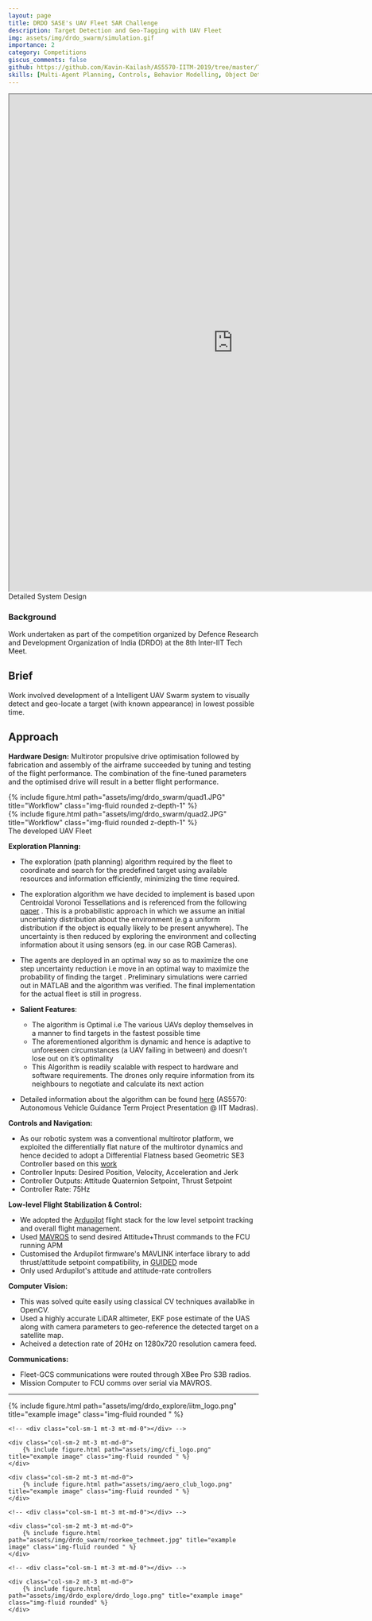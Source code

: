 ```yaml
---
layout: page
title: DRDO SASE's UAV Fleet SAR Challenge
description: Target Detection and Geo-Tagging with UAV Fleet
img: assets/img/drdo_swarm/simulation.gif
importance: 2
category: Competitions
giscus_comments: false
github: https://github.com/Kavin-Kailash/AS5570-IITM-2019/tree/master/Term-Project
skills: [Multi-Agent Planning, Controls, Behavior Modelling, Object Detection, ArduPilot, ROS, Gazebo, UAV Design, CAD/CAE, Networking]
---
```


<iframe width="900" height="1000" src="https://docs.google.com/document/d/e/2PACX-1vSnRlhM_Qb_rN8geVWULJRCcpeKUCBCezLiTFUfUFVAYjn9Ars7VSRS7x93EC_V3UgO1DObq1-TJueK/pub?embedded=true"></iframe>

<div class="caption">
    Detailed System Design
</div>


### Background
Work undertaken as part of the competition organized by Defence Research and Development Organization of India (DRDO) at the 8th Inter-IIT Tech Meet.


## Brief
Work involved development of a Intelligent UAV Swarm system to visually detect and geo-locate a target (with known appearance) in lowest possible time. 


## Approach

**Hardware Design:**
Multirotor propulsive drive optimisation followed by fabrication and assembly of the airframe succeeded by tuning and testing of the flight performance. The combination of the fine-tuned parameters and the optimised drive will result in a better flight performance. 

<div class="row">
    <!-- <div class="col-sm-3 mt-3 mt-md-0"></div> -->
    <div class="col-sm-6 mt-3 mt-md-0">
        {% include figure.html path="assets/img/drdo_swarm/quad1.JPG" title="Workflow" class="img-fluid rounded z-depth-1" %}
    </div>
    <div class="col-sm-6 mt-3 mt-md-0">
        {% include figure.html path="assets/img/drdo_swarm/quad2.JPG" title="Workflow" class="img-fluid rounded z-depth-1" %}
    </div>
</div>

<div class="caption">
    The developed UAV Fleet
</div>

**Exploration Planning:** 
- The exploration (path planning)  algorithm required by the fleet to coordinate and search for the predefined target using available resources and information efficiently, minimizing the time required.
- The exploration algorithm we have decided to implement is based upon Centroidal Voronoi Tessellations and is referenced from the following [paper](https://ieeexplore.ieee.org/document/5509434) . This  is a probabilistic approach in which we assume an initial uncertainty distribution about the environment (e.g a uniform distribution if the object is equally likely to be present anywhere). The uncertainty is then reduced by exploring the environment and collecting information about it using sensors (eg. in our case RGB Cameras).
- The agents are deployed in an optimal way so as to maximize the one step uncertainty reduction i.e move in an optimal way to maximize the probability of finding the target . Preliminary simulations were carried out in MATLAB and the algorithm was verified. The final implementation for the actual fleet is still in progress.
- **Salient Features**:
    - The algorithm is Optimal i.e The various UAVs deploy themselves in a manner to find targets in the fastest possible time
    - The aforementioned algorithm is dynamic and hence is adaptive to unforeseen circumstances (a UAV failing in between)  and doesn't lose out on it’s optimality
    - This Algorithm is readily scalable with respect to hardware and software requirements. The drones only require information from its neighbours to negotiate and calculate its next action

- Detailed information about the algorithm can be found [here](https://drive.google.com/file/d/1Rk1PcLfr1eyVU8um0mJ7w9oZFGf3q5nZ/view?usp=drive_link) (AS5570: Autonomous Vehicle Guidance Term Project Presentation @ IIT Madras).



**Controls and Navigation:**
- As our robotic system was a conventional multirotor platform, we exploited the differentially flat nature of the multirotor dynamics and hence decided to adopt a Differential Flatness based Geometric SE3 Controller based on this [work](https://ieeexplore.ieee.org/document/5717652)
- Controller Inputs: Desired Position, Velocity, Acceleration and Jerk
- Controller Outputs: Attitude Quaternion Setpoint, Thrust Setpoint
- Controller Rate: 75Hz

**Low-level Flight Stabilization & Control:**
- We adopted the [Ardupilot](https://github.com/ArduPilot/ardupilot) flight stack for the low level setpoint tracking and overall flight management. 
- Used [MAVROS](https://wiki.ros.org/mavros) to send desired Attitude+Thrust commands to the FCU running APM
- Customised the Ardupilot firmware's MAVLINK interface library to add thrust/attitude setpoint compatibility, in [GUIDED](https://ardupilot.org/copter/docs/ac2_guidedmode.html) mode 
- Only used Ardupilot's attitude and attitude-rate controllers

**Computer Vision:** 
- This was solved quite easily using classical CV techniques availablke in OpenCV.
- Used a highly accurate LiDAR altimeter, EKF pose estimate of the UAS along with camera parameters to geo-reference the detected target on a satellite map. 
- Acheived a detection rate of 20Hz on 1280x720 resolution camera feed.

**Communications:** 
- Fleet-GCS communications were routed through XBee Pro S3B radios.
- Mission Computer to FCU comms over serial via MAVROS.

---

<div class="row">
    <div class="col-sm-2 mt-3 mt-md-0">
        {% include figure.html path="assets/img/drdo_explore/iitm_logo.png" title="example image" class="img-fluid rounded " %}
    </div>
    
    <!-- <div class="col-sm-1 mt-3 mt-md-0"></div> -->

    <div class="col-sm-2 mt-3 mt-md-0">
        {% include figure.html path="assets/img/cfi_logo.png" title="example image" class="img-fluid rounded " %}
    </div>

    <div class="col-sm-2 mt-3 mt-md-0">
        {% include figure.html path="assets/img/aero_club_logo.png" title="example image" class="img-fluid rounded " %}
    </div>

    <!-- <div class="col-sm-1 mt-3 mt-md-0"></div> -->
    
    <div class="col-sm-2 mt-3 mt-md-0">
        {% include figure.html path="assets/img/drdo_swarm/roorkee_techmeet.jpg" title="example image" class="img-fluid rounded " %}
    </div>
    
    <!-- <div class="col-sm-1 mt-3 mt-md-0"></div> -->

    <div class="col-sm-2 mt-3 mt-md-0">
        {% include figure.html path="assets/img/drdo_explore/drdo_logo.png" title="example image" class="img-fluid rounded" %}
    </div>
</div>